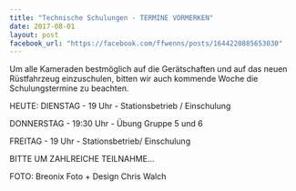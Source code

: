 ```yaml
---
title: "Technische Schulungen - TERMINE VORMERKEN"
date: 2017-08-01
layout: post
facebook_url: "https://facebook.com/ffwenns/posts/1644220885653030"
---
```


Um alle Kameraden bestmöglich auf die Gerätschaften und auf das neuen Rüstfahrzeug einzuschulen, bitten wir auch kommende Woche die Schulungstermine zu beachten.

HEUTE: DIENSTAG - 19 Uhr - Stationsbetrieb / Einschulung 

DONNERSTAG - 19:30 Uhr - Übung Gruppe 5 und 6

FREITAG - 19 Uhr - Stationsbetrieb/ Einschulung 

BITTE UM ZAHLREICHE TEILNAHME...

FOTO: Breonix Foto + Design Chris Walch